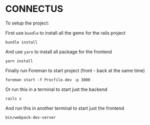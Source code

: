 # CONNECTUS

To setup the project:

First use `bundle` to install all the gems for the rails project

    bundle install

And use `yarn` to install all package for the frontend

    yarn install
    
Finally run Foreman to start project (front - back at the same time)

    foreman start -f Procfile.dev -p 3000

Or run this in a terminal to start just the backend

    rails s

And run this in another terminal to start just the frontend

    bin/webpack-dev-server
